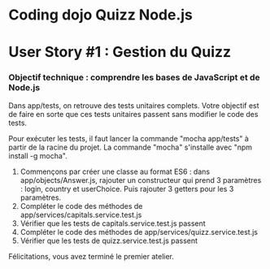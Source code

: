 # Coding dojo Quizz Node.js

# User Story #1 : Gestion du Quizz

### Objectif technique : comprendre les bases de JavaScript et de Node.js

Dans app/tests, on retrouve des tests unitaires complets. Votre objectif est de faire en sorte que ces tests unitaires passent
sans modifier le code des tests.

Pour exécuter les tests, il faut lancer la commande "mocha app/tests" à partir de la racine du projet. La commande "mocha" s'installe
avec "npm install -g mocha".

1. Commençons par créer une classe au format ES6 : dans app/objects/Answer.js, rajouter un constructeur qui prend 3 paramètres :
login, country et userChoice. Puis rajouter 3 getters pour les 3 paramètres.
2. Compléter le code des méthodes de app/services/capitals.service.test.js
3. Vérifier que les tests de capitals.service.test.js passent
4. Compléter le code des méthodes de app/services/quizz.service.test.js
5. Vérifier que les tests de quizz.service.test.js passent

Félicitations, vous avez terminé le premier atelier.

